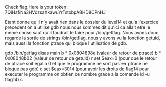 Check flag.Here is your token : 7QiHafiNa3HVozsaXkawuYrTstxbpABHD8CPnHJ

Etant donne qu'il n'y avait rien dans le dossier du level14 et qu'a l'exercice
precedent on a utilise gdb nous nous sommes dit qu'ici ca allait etre le meme chose
sauf qu'il faudrait le faire pour /bin/getflag.
Nous avons donc regarde la sortie de strings /bin/getflag, nous y avons vu la fonction getuid, mais
aussi la fonction ptrace qui bloque l'utilisation de gdb.

gdb /bin/geflag
disas main
b * 0x0804898e (valeur de retour de ptrace)
b * 0x08048b02 (valeur de retour de getuid)
r
set $eax=0 (pour que le retour de ptrace soit egal a 0 et que le programme ne sort pas ==> ptrace ne bloque pas gdb)
c
set $eax=3014 (pour avoir les droits de flag14 pour executer le programme on obtien ce nombre grace a la comande id -u flag14)
c
